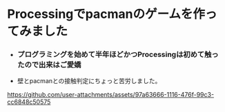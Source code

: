 # Processingでpacmanのゲームを作ってみました

- ### プログラミングを始めて半年ほどかつProcessingは初めて触ったので出来はご愛嬌
- 壁とpacmanとの接触判定にちょっと苦労しました。


https://github.com/user-attachments/assets/97a63666-1116-476f-99c3-cc6848c50575


